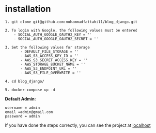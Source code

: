 # installation
```
1. git clone git@github.com:mohammadfattahi11/blog_django.git

2. To login with Google, the following values ​​must be entered
    - SOCIAL_AUTH_GOOGLE_OAUTH2_KEY = ''
    - SOCIAL_AUTH_GOOGLE_OAUTH2_SECRET = ''
    
3. Set the following values ​​for storage
       - DEFAULT_FILE_STORAGE = ''
       - AWS_S3_ACCESS_KEY_ID = ''
       - AWS_S3_SECRET_ACCESS_KEY = ''
       - AWS_STORAGE_BUCKET_NAME = ''
       - AWS_S3_ENDPOINT_URL = ''
       - AWS_S3_FILE_OVERWRITE = ''

4. cd blog_django/

5. docker-compose up -d

```

**Default Admin:**
```
username = admin
email =admin@gmail.com
password = admin
```

If you have done the steps correctly, you can see the project at [localhost](http://localhost)

